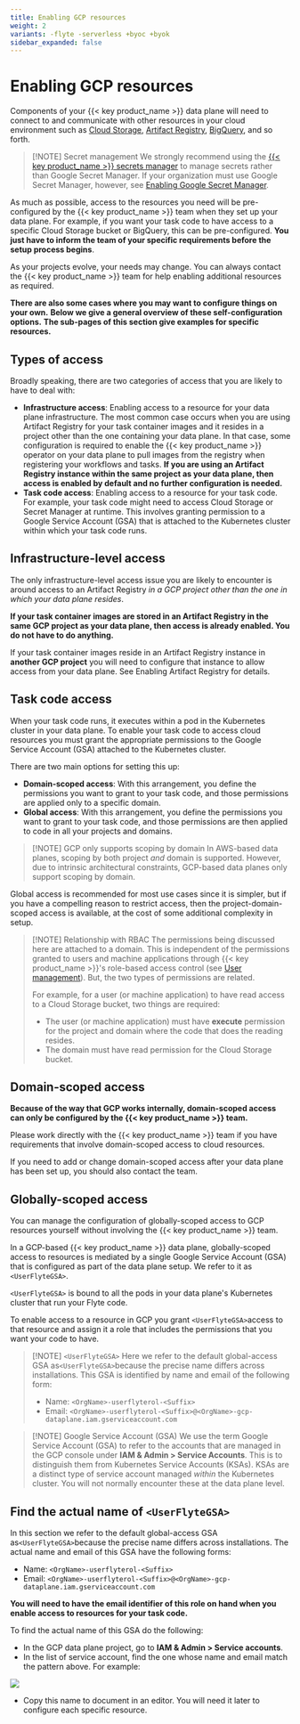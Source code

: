 ```yaml
---
title: Enabling GCP resources
weight: 2
variants: -flyte -serverless +byoc +byok
sidebar_expanded: false
---
```


# Enabling GCP resources

Components of your {{< key product_name >}} data plane will need to connect to and communicate with other resources in your cloud environment such as [Cloud Storage](./enabling-google-cloud-storage), [Artifact Registry](./enabling-google-artifact-registry), [BigQuery](./enabling-bigquery), and so forth.

> [!NOTE] Secret management
> We strongly recommend using the [{{< key product_name >}} secrets manager](../../development-cycle/managing-secrets) to manage secrets rather than Google Secret Manager. If your organization must use Google Secret Manager, however, see [Enabling Google Secret Manager](./enabling-google-secret-manager).

As much as possible, access to the resources you need will be pre-configured by the {{< key product_name >}} team when they set up your data plane.
For example, if you want your task code to have access to a specific Cloud Storage bucket or BigQuery, this can be pre-configured.
**You just have to inform the team of your specific requirements before the setup process begins**.

As your projects evolve, your needs may change.
You can always contact the {{< key product_name >}} team for help enabling additional resources as required.

**There are also some cases where you may want to configure things on your own.**
**Below we give a general overview of these self-configuration options.**
**The sub-pages of this section give examples for specific resources.**

## Types of access

Broadly speaking, there are two categories of access that you are likely to have to deal with:

* **Infrastructure access**:
  Enabling access to a resource for your data plane infrastructure.
  The most common case occurs when you are using Artifact Registry for your task container images and it resides in a project other than the one containing your data plane.
  In that case, some configuration is required to enable the {{< key product_name >}} operator on your data plane to pull images from the registry when registering your workflows and tasks.
  **If you are using an Artifact Registry instance within the same project as your data plane, then access is enabled by default and no further configuration is needed.**
* **Task code access**:
  Enabling access to a resource for your task code.
  For example, your task code might need to access Cloud Storage or Secret Manager at runtime.
  This involves granting permission to a Google Service Account (GSA) that is attached to the Kubernetes cluster within which your task code runs.

## Infrastructure-level access

The only infrastructure-level access issue you are likely to encounter is around access to an Artifact Registry _in a GCP project other than the one in which your data plane resides_.

**If your task container images are stored in an Artifact Registry in the same GCP project as your data plane, then access is already enabled. You do not have to do anything.**

If your task container images reside in an Artifact Registry instance in **another GCP project** you will need to configure that instance to allow access from your data plane.
See Enabling Artifact Registry for details.

## Task code access

When your task code runs, it executes within a pod in the Kubernetes cluster in your data plane.
To enable your task code to access cloud resources you must grant the appropriate permissions to the Google Service Account (GSA) attached to the Kubernetes cluster.

There are two main options for setting this up:

* **Domain-scoped access**: With this arrangement, you define the permissions you want to grant to your task code, and those permissions are applied only to a specific domain.
* **Global access**: With this arrangement, you define the permissions you want to grant to your task code, and those permissions are then applied to code in all your projects and domains.

> [!NOTE] GCP only supports scoping by domain
> In AWS-based data planes, scoping by both project _and_ domain is supported.
> However, due to intrinsic architectural constraints, GCP-based data planes only support scoping by domain.

Global access is recommended for most use cases since it is simpler, but if you have a compelling reason to restrict access, then the project-domain-scoped access is available, at the cost of some additional complexity in setup.

> [!NOTE] Relationship with RBAC
> The permissions being discussed here are attached to a domain.
> This is independent of the permissions granted to users and machine applications through {{< key product_name >}}'s role-based access control (see [User management](../../administration/user-management)).
> But, the two types of permissions are related.
>
> For example, for a user (or machine application) to have read access to a Cloud Storage bucket, two things are required:
>
> * The user (or machine application) must have **execute** permission for the project and domain where the code that does the reading resides.
> * The domain must have read permission for the Cloud Storage bucket.

## Domain-scoped access

**Because of the way that GCP works internally, domain-scoped access can only be configured by the {{< key product_name >}} team.**

Please work directly with the {{< key product_name >}} team if you have requirements that involve domain-scoped access to cloud resources.

If you need to add or change domain-scoped access after your data plane has been set up, you should also contact the team.

## Globally-scoped access

You can manage the configuration of globally-scoped access to GCP resources yourself without involving the {{< key product_name >}} team.

In a GCP-based {{< key product_name >}} data plane, globally-scoped access to resources is mediated by a single Google Service Account (GSA) that is configured as part of the data plane setup.
We refer to it as `<UserFlyteGSA>`.

`<UserFlyteGSA>` is bound to all the pods in your data plane's Kubernetes cluster that run your Flyte code.

To enable access to a resource in GCP you grant `<UserFlyteGSA>`access to that resource and assign it a role that includes the permissions that you want your code to have.

> [!NOTE] `<UserFlyteGSA>`
> Here we refer to the default global-access GSA as`<UserFlyteGSA>`because the precise name differs across installations.
> This GSA is identified by name and email of the following form:
>
> * Name: `<OrgName>-userflyterol-<Suffix>`
> * Email: `<OrgName>-userflyterol-<Suffix>@<OrgName>-gcp-dataplane.iam.gserviceaccount.com`

> [!NOTE] Google Service Account (GSA)
> We use the term Google Service Account (GSA) to refer to the accounts that are managed in the GCP console under **IAM & Admin > Service Accounts**.
> This is to distinguish them from Kubernetes Service Accounts (KSAs).
> KSAs are a distinct type of service account managed _within_ the Kubernetes cluster. You will not normally encounter these at the data plane level.

## Find the actual name of `<UserFlyteGSA>`

In this section we refer to the default global-access GSA as`<UserFlyteGSA>`because the precise name differs across installations. The actual name and email of this GSA have the following forms:

* Name: `<OrgName>-userflyterol-<Suffix>`
* Email: `<OrgName>-userflyterol-<Suffix>@<OrgName>-gcp-dataplane.iam.gserviceaccount.com`

**You will need to have the email identifier of this role on hand when you enable access to resources for your task code.**

To find the actual name of this GSA do the following:

* In the GCP data plane project, go to **IAM & Admin > Service accounts**.
* In the list of service account, find the one whose name and email match the pattern above. For example:

![](/_static/images/user-guide/integrations/enabling-gcp-resources/user-flyte-gsa.png)

* Copy this name to document in an editor.
  You will need it later to configure each specific resource.
